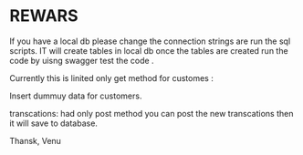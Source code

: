 # REWARS

If you have a local db please change the connection strings are run the sql scripts. IT will create tables in local db 
once the tables are created run the code by uisng swagger test the code . 

Currently this is linited
only get method for customes :

Insert dummuy data for customers.

transcations:
had only post method you can post the new transcations then it will save to database.

Thansk,
Venu 
